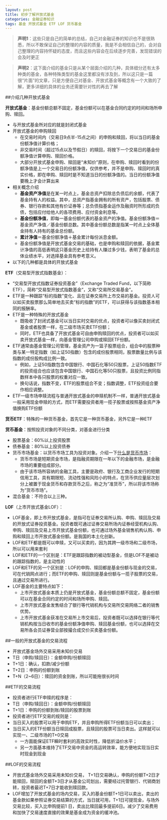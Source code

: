 ```yaml
---
layout: post
title: 初步了解开放式基金
categories: 金融证券知识
tags: 基金 开放式基金 ETF LOF 货币基金
---
```


>**声明1**：这些只是自己的简单的总结，自己对金融证券的知识也不是很熟悉，所以不敢保证自己的整理的内容的质量，我是不会相信自己的，会对自己整理的内容持怀疑的态度，而且这些内容会在后续逐步完善，发现错误的会及时更正

>**声明2**：这下面介绍的基金只是从某个层面介绍的几种，具体细分还有太多种类的基金，各种特殊类型的基金这里都没有涉及到，所以这只是一篇很“片面”的文章，只是方便自己对基金、开放式基金等概念有一个大致的了解，更多详细的具体的业务还需要针对性的再去了解

##介绍几种开放式基金

**开放式基金**：基金份额总额不固定，基金份额可以在基金合同约定的时间和场所申购、赎回。

* 与开放式基金所对应的就是封闭式基金
* 开放式基金的申购赎回
   * 在交易时间内（交易日9点半-15点之间）的申购和赎回，将以当日的基金份额净值计算价格；
   * 非交易时间（超过15点以及节假日）的赎回，将按下一个交易日的基金份额净值计算申购、赎回价格。
   * 大部分开放式基金申购、赎回是“未知价”原则，在申购、赎回时看到的份额净值是上一个交易日的份额净值，仅供参考，并不是申购、赎回时的真实价格，即在申购、赎回时是不知道当日的份额净值的。当日的份额净值要晚上才会计算出来
* 相关概念介绍
   * **基金资产净值**是在某一时点上，基金总资产扣除总负债后的余额，代表了基金持有人的权益。其中，总资产指基金拥有的所有资产，包括股票、债券、银行存款和其他有价证券等；总负债指基金运作及融资时所形成的负债，包括应付给他人的各项费用、应付资金利息等。
   * **基金份额净值**，即每一基金份额代表的基金资产的净值。基金份额净值＝基金资产净值／基金份额总数。其中基金份额总数是指某一时点上全体基金持有人持有的基金总份额。
   * **累计净值**＝基金份额净值＋基金累计每份派息金额。
   * 基金份额净值是开放式基金交易的基础，也是申购和赎回的依据，基金累计净值的高低表明这只基金历史上给持有人赚过多少钱，表明了基金的总体业绩水平，对选择基金具有参考意义。 
* 以下的几种都是具体的开放式基金

**ETF**（交易型开放式指数基金）：

* “交易型开放式指数证券投资基金”（Exchange Traded Fund，以下简称ETF），简称“交易型开放式指数基金”，又称“交易所交易基金”。
* ETF是一种跟踪“标的指数”变化、且在证券交易所上市交易的基金。投资人可以如买卖股票那么简单地去买卖“标的指数”的ETF，可以获得与该指数基本相同的报酬率。
* ETF是一种特殊的开放式基金
  * 既吸收了封闭式基金可以当日实时交易的优点，投资者可以像买卖封闭式基金或者股票一样，在二级市场买卖ETF份额；
  * 同时，ETF也具备了开放式基金可自由申购赎回的优点，投资者可以如买卖开放式基金一样，向基金管理公司申购或赎回ETF份额。
* ETF通常由基金管理公司管理，基金资产为一篮子股票组合，组合中的股票种类与某一特定指数（如上证50指数）包含的成份股票相同，股票数量比例与该 指数的成份股构成比例一致。
  * 例如，上证50指数包含中国银行、中国石化等50只股票，上证50指数ETF的投资组合也应该包含中国银行、中国石化等50只股票，且投资比例同指数样本中各只股票的权重对应一致。
  * 换句话说，指数不变，ETF的股票组合不变；指数调整，ETF投资组合要作相应调整。
* ETF一级市场申赎流程与普通开放式基金的申赎机制不一样，普通开放式基金一般采用现金申赎的方式，而ETF需要投资者用一揽子股票或按照基金资产净值换购ETF份额

**货币ETF**：特殊的一种货币基金，首先它是一种货币基金，另外它是一种ETF

**货币基金**：按照投资对象的不同分类，对基金进行分类

* 股票基金：60%以上投资股票
* 债券基金：80%以上投资债券
* 货币市场基金：以货币市场工具为投资对象。介绍一下[什么是货币市场](http://wiki.mbalib.com/wiki/%E8%B4%A7%E5%B8%81%E5%B8%82%E5%9C%BA)：
   * 货币市场是短期资金市场，是指融资期限在一年以下的金融市场，是金融市场的重要组成部分。
   * 由于该市场所容纳的金融工具，主要是政府、银行及工商企业发行的短期信用工具，具有期限短、流动性强和风险小的特点，在货币供应量层次划分上被置于现金货币和存款货币之后，称之为“准货币”，所以将该市场称为“货币市场”。 
* 混合基金：不符合以上三种。

**LOF**（上市开放式基金LOF）：

* LOF基金，即上市开放式基金，是指可在证券交易所认购、申购、赎回及交易的开放式证券投资基金。投资者既可通过证券交易所场内证券经营机构认购、申购、赎回及交易上市开放式基金份额，也可通过场外基金销售机构认购、申购和赎回上市开放式基金份额。是我国的本土化创新。
* LOF和ETF都是既可以申赎，又可以买卖的，因为其跨一级市场和二级市场，所以可以用来套利
* LOF和ETF的一个区别是：ETF是跟踪指数的被动型基金，但是LOF不是被动的跟踪指数的，是主动性的
* LOF和ETF的另一个区别是：LOF的申购、赎回都是基金份额与现金的交易，可在代销网点进行；而ETF的申购、赎回则是基金份额与一揽子股票的交易，且通过交易所进行。
* LOF基金的主要特点如下：
  * 上市开放式基金本质上仍是开放式基金，基金份额总额不固定，基金份额可以在基金合同约定的时间和场所申购、赎回。
  * 上市开放式基金发售结合了银行等代销机构与交易所交易网络二者的销售优势。
  * 上市开放式基金获准在交易所上市交易后，投资者既可以选择在银行等代销机构按当日收市的基金份额净值申购、赎回基金份额，也可以选择在交易所各会员证券营业部按撮合成交价买卖基金份额。

##一般的开放式基金的交易流程

* 开放式基金场外交易采用未知价交易
* T日（申购/赎回日）：金额申购/份额赎回
* T+1日：确认，扣款/减少份额
* T+2日：申购的份额到账
* T+N（2~6日）：赎回的资金到账，所以可能拖很长时间

##ETF的交易流程

* 投资者进行ETF申赎的程序是：
* T日（申购/赎回日）：金额申购/份额赎回
* T+1日：申购的份额到账/赎回的股票到账
* 投资者进行ETF交易的规则是：
* 当日买入的股票可以用于申购ETF，并且申购所得ETF份额当日可以卖出；
* 当日买入的ETF份额当日赎回成股票，且赎回的股票可当日卖出。这样就可以实现一、二级市场的T+0交易
   * 一方面能保证ETF瞬时套利的高效实时性，降低折溢价水平；
   * 另一方面基本维持了ETF交易中资金的高运转效率，能方便地实现当日实时现金到现金

##LOF的交易流程

* 开放式基金场外交易采用未知价交易， T+1日交易确认，申购的份额T+2日才能赎回，赎回的金额T+3日才从基金公司划出，需要经过托管银行、代销商划转，投资者最迟T+7日才能收到赎回款。
* LOF增加了开放式基金的场内交易，买入的基金份额T+1日可以卖出，卖出的基金款如果参照证券交易结算的方式，当日就可用，T+1日可提现金，与场外交易比较，买入比申购提前1 日，卖出比赎回最多提前6日。减少了交易费用和加快了交易速度直接的效果是基金成为资金的缓冲池。
